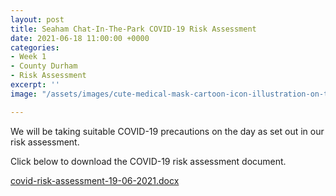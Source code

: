 ```yaml
---
layout: post
title: Seaham Chat-In-The-Park COVID-19 Risk Assessment
date: 2021-06-18 11:00:00 +0000
categories:
- Week 1
- County Durham
- Risk Assessment
excerpt: ''
image: "/assets/images/cute-medical-mask-cartoon-icon-illustration-on-transparent-background-png.png"

---
```

We will be taking suitable COVID-19 precautions on the day as set out in our risk assessment.

Click below to download the COVID-19 risk assessment document.

[covid-risk-assessment-19-06-2021.docx](/assets/images/covid-risk-assessment-19-06-2021.docx "covid-risk-assessment-19-06-2021.docx")
